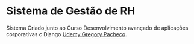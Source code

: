 # Sistema de Gestão de RH

Sistema Criado junto ao Curso Desenvolvimento avançado de aplicações corporativas c Django [Udemy Gregory Pacheco](https://www.udemy.com/course/desenvolvimento-avancado-de-aplicacoes-corporativas-c-django/).
